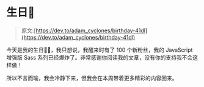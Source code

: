 # 生日🤫

> 原文:[https://dev.to/adam_cyclones/birthday-41dl](https://dev.to/adam_cyclones/birthday-41dl)

今天是我的生日🤦‍♂️，我只想说，我醒来时有了 100 个新粉丝，我的 JavaScript 增强版 Sass 系列已经爆炸了。非常感谢你阅读我的文章，没有你的支持我不会这样做！

所以不言而喻，我会冷静下来，但我会在本周带着更多精彩的内容回来。